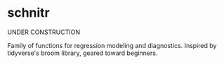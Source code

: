 # schnitr
UNDER CONSTRUCTION

Family of functions for regression modeling and diagnostics. Inspired by tidyverse's broom library, geared toward beginners.
